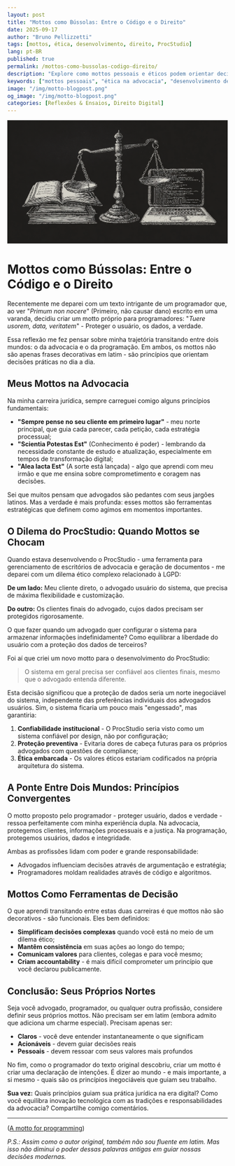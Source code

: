 ```yaml
---
layout: post
title: "Mottos como Bússolas: Entre o Código e o Direito"
date: 2025-09-17
author: "Bruno Pellizzetti"
tags: [mottos, ética, desenvolvimento, direito, ProcStudio]
lang: pt-BR
published: true 
permalink: /mottos-como-bussolas-codigo-direito/
description: "Explore como mottos pessoais e éticos podem orientar decisões na advocacia e programação, equilibrando inovação, responsabilidade e proteção de dados."
keywords: ["mottos pessoais", "ética na advocacia", "desenvolvimento de software", "direito e tecnologia", "ProcStudio", "princípios éticos", "gestão de escritório de advocacia"]
image: "/img/motto-blogpost.png"
og_image: "/img/motto-blogpost.png"
categories: [Reflexões & Ensaios, Direito Digital]
---
```


![Mottos Entre o Código e o Direito](/img/motto-blogpost.png)

# Mottos como Bússolas: Entre o Código e o Direito

Recentemente me deparei com um texto intrigante de um programador que, ao ver "*Primum non nocere*" (Primeiro, não causar dano) escrito em uma varanda, decidiu criar um motto próprio para programadores: "*Tuere usorem, data, veritatem*" - Proteger o usuário, os dados, a verdade.

Essa reflexão me fez pensar sobre minha trajetória transitando entre dois mundos: o da advocacia e o da programação. Em ambos, os mottos não são apenas frases decorativas em latim - são princípios que orientam decisões práticas no dia a dia.

## Meus Mottos na Advocacia

Na minha carreira jurídica, sempre carreguei comigo alguns princípios fundamentais:

- **"Sempre pense no seu cliente em primeiro lugar"** - meu norte principal, que guia cada parecer, cada petição, cada estratégia processual;
- **"Scientia Potestas Est"** (Conhecimento é poder) - lembrando da necessidade constante de estudo e atualização, especialmente em tempos de transformação digital;
- **"Alea Iacta Est"** (A sorte está lançada) - algo que aprendi com meu irmão e que me ensina sobre comprometimento e coragem nas decisões.

Sei que muitos pensam que advogados são pedantes com seus jargões latinos. Mas a verdade é mais profunda: esses mottos são ferramentas estratégicas que definem como agimos em momentos importantes.

## O Dilema do ProcStudio: Quando Mottos se Chocam

Quando estava desenvolvendo o ProcStudio - uma ferramenta para gerenciamento de escritórios de advocacia e geração de documentos - me deparei com um dilema ético complexo relacionado à LGPD:

**De um lado:** Meu cliente direto, o advogado usuário do sistema, que precisa de máxima flexibilidade e customização.

**Do outro:** Os clientes finais do advogado, cujos dados precisam ser protegidos rigorosamente.

O que fazer quando um advogado quer configurar o sistema para armazenar informações indefinidamente? Como equilibrar a liberdade do usuário com a proteção dos dados de terceiros?

Foi aí que criei um novo motto para o desenvolvimento do ProcStudio:

> O sistema em geral precisa ser confiável aos clientes finais, mesmo que o advogado entenda diferente.

Esta decisão significou que a proteção de dados seria um norte inegociável do sistema, independente das preferências individuais dos advogados usuários. Sim, o sistema ficaria um pouco mais "engessado", mas garantiria:

1. **Confiabilidade institucional** - O ProcStudio seria visto como um sistema confiável por design, não por configuração;
2. **Proteção preventiva** - Evitaria dores de cabeça futuras para os próprios advogados com questões de compliance;
3. **Ética embarcada** - Os valores éticos estariam codificados na própria arquitetura do sistema.

## A Ponte Entre Dois Mundos: Princípios Convergentes

O motto proposto pelo programador - proteger usuário, dados e verdade - ressoa perfeitamente com minha experiência dupla. Na advocacia, protegemos clientes, informações processuais e a justiça. Na programação, protegemos usuários, dados e integridade.

Ambas as profissões lidam com poder e grande responsabilidade:
- Advogados influenciam decisões através de argumentação e estratégia;
- Programadores moldam realidades através de código e algoritmos.

## Mottos Como Ferramentas de Decisão

O que aprendi transitando entre estas duas carreiras é que mottos não são decorativos - são funcionais. Eles bem definidos:

- **Simplificam decisões complexas** quando você está no meio de um dilema ético;
- **Mantêm consistência** em suas ações ao longo do tempo;
- **Comunicam valores** para clientes, colegas e para você mesmo;
- **Criam accountability** - é mais difícil comprometer um princípio que você declarou publicamente.

## Conclusão: Seus Próprios Nortes

Seja você advogado, programador, ou qualquer outra profissão, considere definir seus próprios mottos. Não precisam ser em latim (embora admito que adiciona um charme especial). Precisam apenas ser:

- **Claros** - você deve entender instantaneamente o que significam
- **Acionáveis** - devem guiar decisões reais
- **Pessoais** - devem ressoar com seus valores mais profundos

No fim, como o programador do texto original descobriu, criar um motto é criar uma declaração de intenções. É dizer ao mundo - e mais importante, a si mesmo - quais são os princípios inegociáveis que guiam seu trabalho.

**Sua vez:** Quais princípios guiam sua prática jurídica na era digital? Como você equilibra inovação tecnológica com as tradições e responsabilidades da advocacia? Compartilhe comigo comentários.

---

([A motto for programming](https://koas.dev/a-motto-for-programming/))

*P.S.: Assim como o autor original, também não sou fluente em latim. Mas isso não diminui o poder dessas palavras antigas em guiar nossas decisões modernas.*
